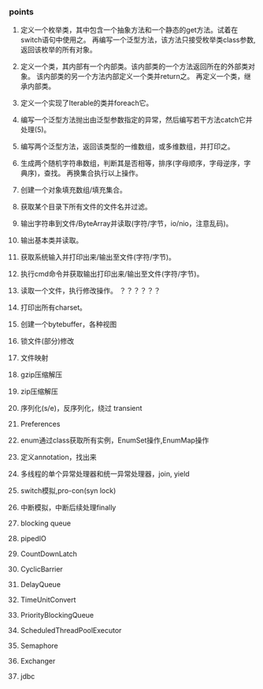### points

1. 定义一个枚举类，其中包含一个抽象方法和一个静态的get方法。试着在switch语句中使用之。
    再编写一个泛型方法，该方法只接受枚举类class参数,返回该枚举的所有对象。

2. 定义一个类，其内部有一个内部类。该内部类的一个方法返回所在的外部类对象。
    该内部类的另一个方法内部定义一个类并return之。
    再定义一个类，继承内部类。

3. 定义一个实现了Iterable的类并foreach它。

4. 编写一个泛型方法抛出由泛型参数指定的异常，然后编写若干方法catch它并处理(5)。

5. 编写两个泛型方法，返回该类型的一维数组，或多维数组，并打印之。

6. 生成两个随机字符串数组，判断其是否相等，排序(字母顺序，字母逆序，字典序)，查找。
    再换集合执行以上操作。

7. 创建一个对象填充数组/填充集合。

8. 获取某个目录下所有文件的文件名并过滤。

9. 输出字符串到文件/ByteArray并读取(字符/字节，io/nio，注意乱码)。

10. 输出基本类并读取。

11. 获取系统输入并打印出来/输出至文件(字符/字节)。

12. 执行cmd命令并获取输出打印出来/输出至文件(字符/字节)。

13. 读取一个文件，执行修改操作。          ？？？？？？

14. 打印出所有charset。

15. 创建一个bytebuffer，各种视图

16. 锁文件(部分)修改

17. 文件映射

18. gzip压缩解压

19. zip压缩解压

20. 序列化(s/e)，反序列化，绕过 transient

21. Preferences

22. enum通过class获取所有实例，EnumSet操作,EnumMap操作

23. 定义annotation，找出来

24. 多线程的单个异常处理器和统一异常处理器，join, yield

25. switch模拟,pro-con(syn lock)

26. 中断模拟，中断后续处理finally

27. blocking queue

28. pipedIO

29. CountDownLatch

30. CyclicBarrier

31. DelayQueue

32. TimeUnitConvert

33. PriorityBlockingQueue

34. ScheduledThreadPoolExecutor

35. Semaphore

36. Exchanger

37. jdbc